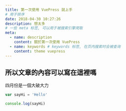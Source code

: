 ```yaml
---
title: 第一次使用 VuePress 就上手
# 用于排序 
date: 2018-04-30 10:27:26
description: 想太多
# 一些 meta 标签, 可以用于被搜索引擎爬取 
meta:
  - name: description
    content: 關於第一次使用 VuePress
  - name: keywords # keywords 标签, 在页内搜索时会被查询 
    content: theme vuepress
---
```


## 所以文章的內容可以寫在這裡嗎

四月份是一個大破大力
```JavaScript
var sayHi = 'Hello'

console.log(sayHi)

```
